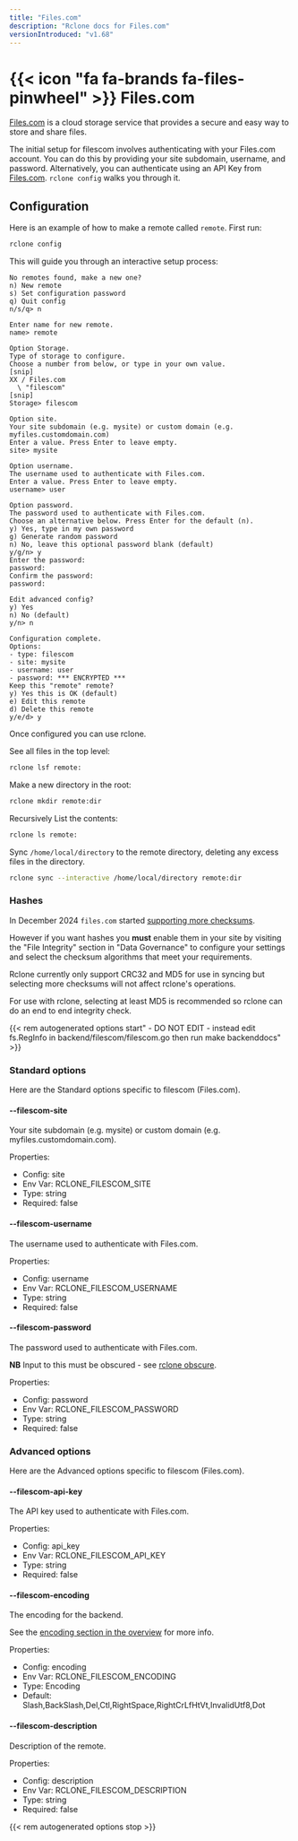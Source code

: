 ```yaml
---
title: "Files.com"
description: "Rclone docs for Files.com"
versionIntroduced: "v1.68"
---
```


# {{< icon "fa fa-brands fa-files-pinwheel" >}} Files.com

[Files.com](https://www.files.com/) is a cloud storage service that provides a
secure and easy way to store and share files.

The initial setup for filescom involves authenticating with your Files.com
account. You can do this by providing your site subdomain, username, and
password. Alternatively, you can authenticate using an API Key from
[Files.com](https://www.files.com/docs/sdk-and-apis/api-keys/).
`rclone config` walks you through it.

## Configuration

Here is an example of how to make a remote called `remote`.  First run:

```sh
rclone config
```

This will guide you through an interactive setup process:

```text
No remotes found, make a new one?
n) New remote
s) Set configuration password
q) Quit config
n/s/q> n

Enter name for new remote.
name> remote

Option Storage.
Type of storage to configure.
Choose a number from below, or type in your own value.
[snip]
XX / Files.com
  \ "filescom"
[snip]
Storage> filescom

Option site.
Your site subdomain (e.g. mysite) or custom domain (e.g. myfiles.customdomain.com)
Enter a value. Press Enter to leave empty.
site> mysite

Option username.
The username used to authenticate with Files.com.
Enter a value. Press Enter to leave empty.
username> user

Option password.
The password used to authenticate with Files.com.
Choose an alternative below. Press Enter for the default (n).
y) Yes, type in my own password
g) Generate random password
n) No, leave this optional password blank (default)
y/g/n> y
Enter the password:
password:
Confirm the password:
password:

Edit advanced config?
y) Yes
n) No (default)
y/n> n

Configuration complete.
Options:
- type: filescom
- site: mysite
- username: user
- password: *** ENCRYPTED ***
Keep this "remote" remote?
y) Yes this is OK (default)
e) Edit this remote
d) Delete this remote
y/e/d> y
```

Once configured you can use rclone.

See all files in the top level:

```sh
rclone lsf remote:
```

Make a new directory in the root:

```sh
rclone mkdir remote:dir
```

Recursively List the contents:

```sh
rclone ls remote:
```

Sync `/home/local/directory` to the remote directory, deleting any
excess files in the directory.

```sh
rclone sync --interactive /home/local/directory remote:dir
```

### Hashes

In December 2024 `files.com`  started [supporting more checksums](https://www.files.com/blog/2024/11/01/new-modern-checksum-options-now-available-with-opt).

However if you want hashes you **must** enable them in your site by
visiting the "File Integrity" section in "Data Governance" to
configure your settings and select the checksum algorithms that meet
your requirements.

Rclone currently only support CRC32 and MD5 for use in syncing but
selecting more checksums will not affect rclone's operations.

For use with rclone, selecting at least MD5 is recommended so rclone
can do an end to end integrity check.

{{< rem autogenerated options start" - DO NOT EDIT - instead edit fs.RegInfo in backend/filescom/filescom.go then run make backenddocs" >}}
### Standard options

Here are the Standard options specific to filescom (Files.com).

#### --filescom-site

Your site subdomain (e.g. mysite) or custom domain (e.g. myfiles.customdomain.com).

Properties:

- Config:      site
- Env Var:     RCLONE_FILESCOM_SITE
- Type:        string
- Required:    false

#### --filescom-username

The username used to authenticate with Files.com.

Properties:

- Config:      username
- Env Var:     RCLONE_FILESCOM_USERNAME
- Type:        string
- Required:    false

#### --filescom-password

The password used to authenticate with Files.com.

**NB** Input to this must be obscured - see [rclone obscure](/commands/rclone_obscure/).

Properties:

- Config:      password
- Env Var:     RCLONE_FILESCOM_PASSWORD
- Type:        string
- Required:    false

### Advanced options

Here are the Advanced options specific to filescom (Files.com).

#### --filescom-api-key

The API key used to authenticate with Files.com.

Properties:

- Config:      api_key
- Env Var:     RCLONE_FILESCOM_API_KEY
- Type:        string
- Required:    false

#### --filescom-encoding

The encoding for the backend.

See the [encoding section in the overview](/overview/#encoding) for more info.

Properties:

- Config:      encoding
- Env Var:     RCLONE_FILESCOM_ENCODING
- Type:        Encoding
- Default:     Slash,BackSlash,Del,Ctl,RightSpace,RightCrLfHtVt,InvalidUtf8,Dot

#### --filescom-description

Description of the remote.

Properties:

- Config:      description
- Env Var:     RCLONE_FILESCOM_DESCRIPTION
- Type:        string
- Required:    false

{{< rem autogenerated options stop >}}
